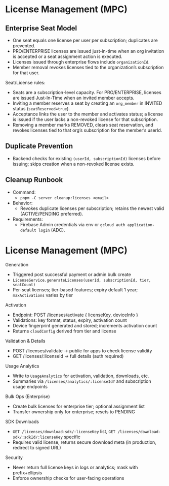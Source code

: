 # License Management (MPC)

## Enterprise Seat Model

- One seat equals one license per user per subscription; duplicates are prevented.
- PRO/ENTERPRISE licenses are issued just-in-time when an org invitation is accepted or a seat assignment action is executed.
- Licenses issued through enterprise flows include `organizationId`.
- Member removal revokes licenses tied to the organization’s subscription for that user.

Seat/License rules:
- Seats are a subscription-level capacity. For PRO/ENTERPRISE, licenses are issued Just-In-Time when an invited member accepts.
- Inviting a member reserves a seat by creating an `org_member` in INVITED status (`seatReserved=true`).
- Acceptance links the user to the member and activates status; a license is issued if the user lacks a non-revoked license for that subscription.
- Removing a member marks REMOVED, clears seat reservation, and revokes licenses tied to that org’s subscription for the member’s userId.

## Duplicate Prevention

- Backend checks for existing `(userId, subscriptionId)` licenses before issuing; skips creation when a non-revoked license exists.

## Cleanup Runbook

- Command:
  - `pnpm -C server cleanup:licenses <email>`
- Behavior:
  - Revokes duplicate licenses per subscription; retains the newest valid (ACTIVE/PENDING preferred).
- Requirements:
  - Firebase Admin credentials via env or `gcloud auth application-default login` (ADC).

# License Management (MPC)

Generation
- Triggered post successful payment or admin bulk create
- `LicenseService.generateLicenses(userId, subscriptionId, tier, seatCount)`
- Per-seat licenses; tier-based features; expiry default 1 year; `maxActivations` varies by tier

Activation
- Endpoint: POST /licenses/activate { licenseKey, deviceInfo }
- Validations: key format, status, expiry, activation count
- Device fingerprint generated and stored; increments activation count
- Returns `cloudConfig` derived from tier and license

Validation & Details
- POST /licenses/validate → public for apps to check license validity
- GET /licenses/:licenseId → full details (auth required)

Usage Analytics
- Write to `UsageAnalytics` for activation, validation, downloads, etc.
- Summaries via `/licenses/analytics/:licenseId?` and subscription usage endpoints

Bulk Ops (Enterprise)
- Create bulk licenses for enterprise tier; optional assignment list
- Transfer ownership only for enterprise; resets to PENDING

SDK Downloads
- `GET /licenses/download-sdk/:licenseKey` list, `GET /licenses/download-sdk/:sdkId/:licenseKey` specific
- Requires valid license, returns secure download meta (in production, redirect to signed URL)

Security
- Never return full license keys in logs or analytics; mask with prefix+ellipsis
- Enforce ownership checks for user-facing operations
